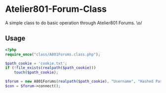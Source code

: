 Atelier801-Forum-Class
======================

A simple class to do basic operation through Atelier801 Forums. \o/

Usage
-----
``` php
<?php
require_once("class/A801Forums.class.php");

$path_cookie = 'cookie.txt';
if (!file_exists(realpath($path_cookie)))
	touch($path_cookie);

$forum = new A801Forums(realpath($path_cookie), "Username", "Hashed Password");
$con = $forum->connect();
```
